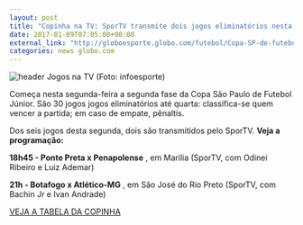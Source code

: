```yaml
---
layout: post
title: "Copinha na TV: SporTV transmite dois jogos eliminatórios nesta segunda-feira"
date: 2017-01-09T07:05:00+00:00
external_link: "http://globoesporte.globo.com/futebol/Copa-SP-de-futebol-junior/noticia/2017/01/copinha-na-tv-sportv-transmite-dois-jogos-eliminatorios-nesta-segunda-feira.html"
categories: news globo.com
---
```

 ![header Jogos na TV (Foto: infoesporte)](http://s2.glbimg.com/qnuAu1qIFFpd2ICyfCdetEB9agI=/0x0:689x86/690x86/s.glbimg.com/es/ge/f/original/2015/03/10/header_jogos-na-tv_2.jpg "header Jogos na TV (Foto: infoesporte)")  

Começa nesta segunda-feira a segunda fase da Copa São Paulo de Futebol Júnior. São 30 jogos jogos eliminatórios até quarta: classifica-se quem vencer a partida; em caso de empate, pênaltis.

Dos seis jogos desta segunda, dois são transmitidos pelo SporTV. **Veja a programação:**

**18h45 - Ponte Preta x Penapolense** , em Marília (SporTV, com Odinei Ribeiro e Luiz Ademar)

**21h - Botafogo x Atlético-MG** , em São José do Rio Preto (SporTV, com Bachin Jr e Ivan Andrade)

[VEJA A TABELA DA COPINHA](http://globoesporte.globo.com/futebol/Copa-SP-de-futebol-junior/)


